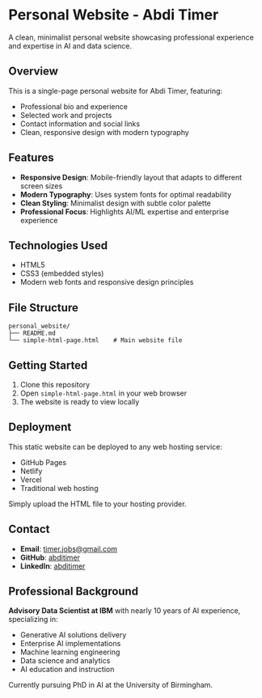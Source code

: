 # Personal Website - Abdi Timer

A clean, minimalist personal website showcasing professional experience and expertise in AI and data science.

## Overview

This is a single-page personal website for Abdi Timer, featuring:
- Professional bio and experience
- Selected work and projects
- Contact information and social links
- Clean, responsive design with modern typography

## Features

- **Responsive Design**: Mobile-friendly layout that adapts to different screen sizes
- **Modern Typography**: Uses system fonts for optimal readability
- **Clean Styling**: Minimalist design with subtle color palette
- **Professional Focus**: Highlights AI/ML expertise and enterprise experience

## Technologies Used

- HTML5
- CSS3 (embedded styles)
- Modern web fonts and responsive design principles

## File Structure

```
personal_website/
├── README.md
└── simple-html-page.html    # Main website file
```

## Getting Started

1. Clone this repository
2. Open `simple-html-page.html` in your web browser
3. The website is ready to view locally

## Deployment

This static website can be deployed to any web hosting service:
- GitHub Pages
- Netlify
- Vercel
- Traditional web hosting

Simply upload the HTML file to your hosting provider.

## Contact

- **Email**: timer.jobs@gmail.com
- **GitHub**: [abditimer](https://github.com/abditimer)
- **LinkedIn**: [abditimer](https://linkedin.com/in/abditimer)

## Professional Background

**Advisory Data Scientist at IBM** with nearly 10 years of AI experience, specializing in:
- Generative AI solutions delivery
- Enterprise AI implementations
- Machine learning engineering
- Data science and analytics
- AI education and instruction

Currently pursuing PhD in AI at the University of Birmingham.